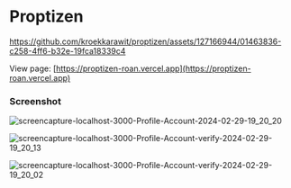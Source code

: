 <h1>Proptizen</h1>

https://github.com/kroekkarawit/proptizen/assets/127166944/01463836-c258-4ff6-b32e-19fca18339c4

View page: [https://proptizen-roan.vercel.app](https://proptizen-roan.vercel.app)

<h3>Screenshot</h3>

![screencapture-localhost-3000-Profile-Account-2024-02-29-19_20_20](https://github.com/kroekkarawit/proptizen/assets/127166944/cc5767ef-d04a-493d-95f0-375c2df1fdbf)

![screencapture-localhost-3000-Profile-Account-verify-2024-02-29-19_20_13](https://github.com/kroekkarawit/proptizen/assets/127166944/64da34c0-25d0-4c8b-8d8e-f5bb63bc50c8)

![screencapture-localhost-3000-Profile-Account-verify-2024-02-29-19_20_02](https://github.com/kroekkarawit/proptizen/assets/127166944/fff7153d-8f4a-4609-b7f4-fd685a76942c)

